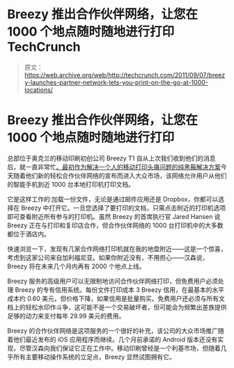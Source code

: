 # Breezy 推出合作伙伴网络，让您在 1000 个地点随时随地进行打印 TechCrunch

> 原文：<https://web.archive.org/web/http://techcrunch.com/2011/09/07/breezy-launches-partner-network-lets-you-print-on-the-go-at-1000-locations/>

# Breezy 推出合作伙伴网络，让您在 1000 个地点随时随地进行打印

总部位于奥克兰的移动印刷初创公司 Breezy T1 自从上次我们收到他们的消息后，就一直非常忙[。最初作为解决一个人的移动打印头痛问题的](https://web.archive.org/web/20230204233744/https://techcrunch.com/2011/03/08/breezy/)[纯黑莓解决方案](https://web.archive.org/web/20230204233744/https://techcrunch.com/2010/04/06/breezyprint-brings-printing-to-the-blackberry-iphone-and-android-versions-coming-soon/)今天随着他们新的轻松合作伙伴网络的宣布而进入大众市场，该网络允许用户从他们的智能手机到近 1000 台本地打印机打印文档。

它是这样工作的:加载一份文件，无论是通过邮件应用还是 Dropbox，你都可以选择在 Breezy 中打开它。一旦您选择了要打印的文档，只需点击附近的打印机选项即可查看附近所有参与的打印机。虽然 Breezy 的首席执行官 Jared Hansen 说 Breezy 正在与打印和复印店合作，但合作伙伴网络的 1000 台打印机中的大多数都位于酒店内。

快速浏览一下，发现有几家合作网络打印机就在我的地盘附近——这是一个惊喜，考虑到这家公司来自加利福尼亚。如果你附近没有，不用担心——汉森说，Breezy 将在未来几个月内再有 2000 个地点上线。

Breezy 服务的高级用户可以无限制地访问合作伙伴网络打印，但免费用户必须处理 Breezy 的专有信用系统。每份文件打印成本 3 Breezy 信用，在最基本的水平成本约 0.60 美元，但价格下降，如果信用是批量购买。免费用户还必须与所有文档上的轻松水印作斗争，这可能不是一个交易破坏者，但可能会为频繁出差族提供足够的动力来支付每年 29.99 美元的费用。

Breezy 的合作伙伴网络是这项服务的一个很好的补充，该公司的大众市场推广随着他们最近发布的 iOS 应用程序而继续。几个月前承诺的 Android 版本还没有实现，尽管汉森向我们保证它正在工作中。移动印刷曾经是一个利基市场，但随着几乎所有主要移动操作系统的立足点，Breezy 显然试图拥有它。